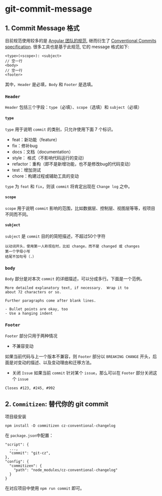 # git-commit-message
## 1. Commit Message 格式

目前规范使用较多的是 [Angular 团队的规范](https://link.juejin.im/?target=https%3A%2F%2Flink.zhihu.com%2F%3Ftarget%3Dhttps%3A%2F%2Fgithub.com%2Fangular%2Fangular.js%2Fblob%2Fmaster%2FDEVELOPERS.md%23-git-commit-guidelines), 继而衍生了 [Conventional Commits specification](https://link.juejin.im/?target=https%3A%2F%2Flink.zhihu.com%2F%3Ftarget%3Dhttps%3A%2F%2Fconventionalcommits.org%2F). 很多工具也是基于此规范, 它的 message 格式如下:

```
<type>(<scope>): <subject>
// 空一行
<body>
// 空一行
<footer>
```

其中，`Header` 是必填，`Body` 和 `Footer` 是选填。

### `Header`

`Header` 包括三个字段：`type`（必填）、`scope`（选填）和 `subject`（必填）

#### `type`

`type` 用于说明 `commit` 的类别，只允许使用下面 7 个标识。

- feat：新功能（feature）
- fix：修补bug
- docs：文档（documentation）
- style： 格式（不影响代码运行的变动）
- refactor：重构（即不是新增功能，也不是修改bug的代码变动）
- test：增加测试
- chore：构建过程或辅助工具的变动

`type` 为 `feat` 和 `fix`，则该 `commit` 将肯定出现在 `Change log` 之中。

#### `scope`

`scope` 用于说明 `commit` 影响的范围，比如数据层、控制层、视图层等等，视项目不同而不同。

#### `subject`

`subject` 是 `commit` 目的的简短描述，不超过50个字符

```
以动词开头，使用第一人称现在时，比如 change，而不是 changed 或 changes
第一个字母小写
结尾不加句号（.）
```

### `body`

`Body` 部分是对本次 `commit` 的详细描述，可以分成多行。下面是一个范例。

```
More detailed explanatory text, if necessary.  Wrap it to 
about 72 characters or so. 

Further paragraphs come after blank lines.

- Bullet points are okay, too
- Use a hanging indent
```

### `Footer`

`Footer` 部分只用于两种情况

- 不兼容变动

如果当前代码与上一个版本不兼容，则 `Footer` 部分以 `BREAKING CHANGE` 开头，后面是对变动的描述、以及变动理由和迁移方法。

- 关闭 `Issue` 如果当前 `commit` 针对某个 `issue`，那么可以在 `Footer` 部分关闭这个 `issue`

```
Closes #123, #245, #992
```

## 2. `Commitizen`: 替代你的 git commit

项目级安装

```
npm install -D commitizen cz-conventional-changelog
```

在 `package.json`中配置：

```
"script": {
  ...,
  "commit": "git-cz",
},
"config": {
  "commitizen": {
    "path": "node_modules/cz-conventional-changelog"
  }
}
```

在对应项目中使用 `npm run commit` 即可。

